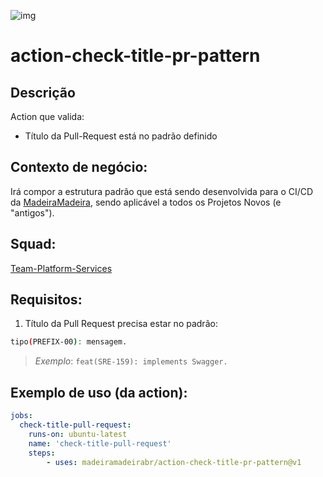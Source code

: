 ![img](https://github.com/madeiramadeirabr/action-check-title-pr-pattern/blob/production/img/validate-the-title-structure-of-a-pull-request.svg)
# action-check-title-pr-pattern

## Descrição
Action que valida:
- Título da Pull-Request está no padrão definido

## Contexto de negócio:
Irá compor a estrutura padrão que está sendo desenvolvida para o CI/CD da [MadeiraMadeira](https://github.com/madeiramadeirabr 'MadeiraMadeira'), sendo aplicável a todos os Projetos Novos (e "antigos").

## Squad:
[Team-Platform-Services](https://github.com/orgs/madeiramadeirabr/teams/team-platform-services 'Team-Platform-Services')

## Requisitos:
1. Título da Pull Request precisa estar no padrão:
```bash
tipo(PREFIX-00): mensagem.
```

> *Exemplo*: `feat(SRE-159): implements Swagger.`

## Exemplo de uso (da action):
```yml
jobs:
  check-title-pull-request:
    runs-on: ubuntu-latest
    name: 'check-title-pull-request'
    steps:      
        - uses: madeiramadeirabr/action-check-title-pr-pattern@v1
```